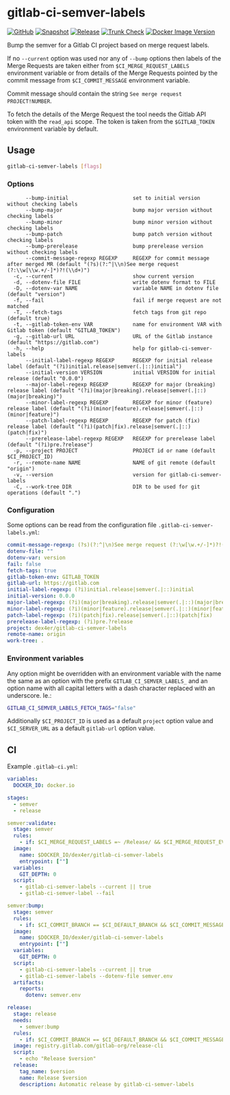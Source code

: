 # gitlab-ci-semver-labels

[![GitHub](https://img.shields.io/github/v/tag/dex4er/gitlab-ci-semver-labels?label=GitHub)](https://github.com/dex4er/gitlab-ci-semver-labels)
[![Snapshot](https://github.com/dex4er/gitlab-ci-semver-labels/actions/workflows/snapshot.yaml/badge.svg)](https://github.com/dex4er/gitlab-ci-semver-labels/actions/workflows/snapshot.yaml)
[![Release](https://github.com/dex4er/gitlab-ci-semver-labels/actions/workflows/release.yaml/badge.svg)](https://github.com/dex4er/gitlab-ci-semver-labels/actions/workflows/release.yaml)
[![Trunk Check](https://github.com/dex4er/gitlab-ci-semver-labels/actions/workflows/trunk.yaml/badge.svg)](https://github.com/dex4er/gitlab-ci-semver-labels/actions/workflows/trunk.yaml)
[![Docker Image Version](https://img.shields.io/docker/v/dex4er/gitlab-ci-semver-labels/latest?label=docker&logo=docker)](https://hub.docker.com/r/dex4er/gitlab-ci-semver-labels)

Bump the semver for a Gitlab CI project based on merge request labels.

If no `--current` option was used nor any of `--bump` options then labels of the
Merge Requests are taken either from `$CI_MERGE_REQUEST_LABELS` environment
variable or from details of the Merge Requests pointed by the commit message
from `$CI_COMMIT_MESSAGE` environment variable.

Commit message should contain the string `See merge request PROJECT!NUMBER`.

To fetch the details of the Merge Request the tool needs the Gitlab API token
with the `read_api` scope. The token is taken from the `$GITLAB_TOKEN`
environment variable by default.

## Usage

```sh
gitlab-ci-semver-labels [flags]
```

### Options

```console
      --bump-initial                     set to initial version without checking labels
      --bump-major                       bump major version without checking labels
      --bump-minor                       bump minor version without checking labels
      --bump-patch                       bump patch version without checking labels
      --bump-prerelease                  bump prerelease version without checking labels
      --commit-message-regexp REGEXP     REGEXP for commit message after merged MR (default "(?s)(?:^|\\n)See merge request (?:\\w[\\w.+/-]*)?!(\\d+)")
  -c, --current                          show current version
  -d, --dotenv-file FILE                 write dotenv format to FILE
  -D, --dotenv-var NAME                  variable NAME in dotenv file (default "version")
  -f, --fail                             fail if merge request are not matched
  -T, --fetch-tags                       fetch tags from git repo (default true)
  -t, --gitlab-token-env VAR             name for environment VAR with Gitlab token (default "GITLAB_TOKEN")
  -g, --gitlab-url URL                   URL of the Gitlab instance (default "https://gitlab.com")
  -h, --help                             help for gitlab-ci-semver-labels
      --initial-label-regexp REGEXP      REGEXP for initial release label (default "(?i)initial.release|semver(.|::)initial")
      --initial-version VERSION          initial VERSION for initial release (default "0.0.0")
      --major-label-regexp REGEXP        REGEXP for major (breaking) release label (default "(?i)(major|breaking).release|semver(.|::)(major|breaking)")
      --minor-label-regexp REGEXP        REGEXP for minor (feature) release label (default "(?i)(minor|feature).release|semver(.|::)(minor|feature)")
      --patch-label-regexp REGEXP        REGEXP for patch (fix) release label (default "(?i)(patch|fix).release|semver(.|::)(patch|fix)")
      --prerelease-label-regexp REGEXP   REGEXP for prerelease label (default "(?i)pre.?release")
  -p, --project PROJECT                  PROJECT id or name (default $CI_PROJECT_ID)
  -r, --remote-name NAME                 NAME of git remote (default "origin")
  -v, --version                          version for gitlab-ci-semver-labels
  -C, --work-tree DIR                    DIR to be used for git operations (default ".")
```

### Configuration

Some options can be read from the configuration file
`.gitlab-ci-semver-labels.yml`:

```yaml
commit-message-regexp: (?s)(?:^|\n)See merge request (?:\w[\w.+/-]*)?!(\d+)
dotenv-file: ""
dotenv-var: version
fail: false
fetch-tags: true
gitlab-token-env: GITLAB_TOKEN
gitlab-url: https://gitlab.com
initial-label-regexp: (?i)initial.release|semver(.|::)initial
initial-version: 0.0.0
major-label-regexp: (?i)(major|breaking).release|semver(.|::)(major|breaking)
minor-label-regexp: (?i)(minor|feature).release|semver(.|::)(minor|feature)
patch-label-regexp: (?i)(patch|fix).release|semver(.|::)(patch|fix)
prerelease-label-regexp: (?i)pre.?release
project: dex4er/gitlab-ci-semver-labels
remote-name: origin
work-tree: .
```

### Environment variables

Any option might be overridden with an environment variable with the name the
same as an option with the prefix `GITLAB_CI_SEMVER_LABELS_` and an option name
with all capital letters with a dash character replaced with an underscore. Ie.:

```sh
GITLAB_CI_SEMVER_LABELS_FETCH_TAGS="false"
```

Additionally `$CI_PROJECT_ID` is used as a default `project` option value and
`$CI_SERVER_URL` as a default `gitlab-url` option value.

## CI

Example `.gitlab-ci.yml`:

```yaml
variables:
  DOCKER_IO: docker.io

stages:
  - semver
  - release

semver:validate:
  stage: semver
  rules:
    - if: $CI_MERGE_REQUEST_LABELS =~ /Release/ && $CI_MERGE_REQUEST_EVENT_TYPE == 'merge_train'
  image:
    name: $DOCKER_IO/dex4er/gitlab-ci-semver-labels
    entrypoint: [""]
  variables:
    GIT_DEPTH: 0
  script:
    - gitlab-ci-semver-labels --current || true
    - gitlab-ci-semver-label --fail

semver:bump:
  stage: semver
  rules:
    - if: $CI_COMMIT_BRANCH == $CI_DEFAULT_BRANCH && $CI_COMMIT_MESSAGE =~ /(^|\n)See merge request (\w[\w.+\/-]*)?!\d+/s
  image:
    name: $DOCKER_IO/dex4er/gitlab-ci-semver-labels
    entrypoint: [""]
  variables:
    GIT_DEPTH: 0
  script:
    - gitlab-ci-semver-labels --current || true
    - gitlab-ci-semver-labels --dotenv-file semver.env
  artifacts:
    reports:
      dotenv: semver.env

release:
  stage: release
  needs:
    - semver:bump
  rules:
    - if: $CI_COMMIT_BRANCH == $CI_DEFAULT_BRANCH && $CI_COMMIT_MESSAGE =~ /(^|\n)See merge request (\w[\w.+\/-]*)?!\d+/s
  image: registry.gitlab.com/gitlab-org/release-cli
  script:
    - echo "Release $version"
  release:
    tag_name: $version
    name: Release $version
    description: Automatic release by gitlab-ci-semver-labels
```
